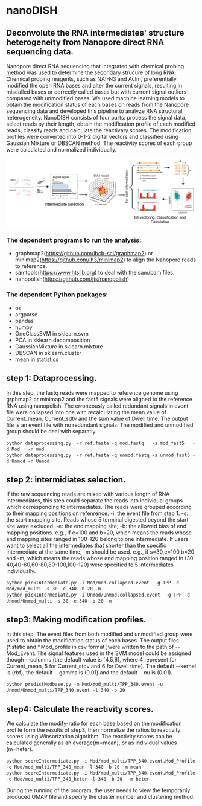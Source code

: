 # nanoDISH
## Deconvolute the RNA intermediates' structure heterogeneity from Nanopore direct RNA sequencing data.
Nanopore direct RNA sequencing that integrated with chemical probing method was used to determine the secondary strucure of long RNA. Chemical probing reagents, such as NAI-N3 and Aclm, preferentially modified the open RNA bases and alter the current signals, resulting in miscalled bases or correctly called bases but with current signal outliers compared with unmodified bases. We used machine learning models to obtain the modification status of each bases on reads from the Nanopore sequencing data and developed this pipeline to analyze RNA structural heterogeneity.
NanoDISH consists of four parts: process the signal data, select reads by their length, obtain the modification profile of each modified reads, classify reads and calculate the reactivaty scores. The modification profiles were converted into 0-1-2 digital vectors and classified using Gaussian Mixture or DBSCAN method. The reactivity scores of each group were calculated and normalized individually. 

![flow](docs/Figures/Flow.png)

### The dependent programs to run the analysis:
- graphmap2(https://github.com/lbcb-sci/graphmap2) or minimap2(https://github.com/lh3/minimap2) to align the Nanopore reads to reference.
- samtools(https://www.htslib.org) to deal with the sam/bam files.
- nanopolish(https://github.com/jts/nanopolish)


### The dependent Python packages:
- os
- argparse
- pandas
- numpy
- OneClassSVM in sklearn.svm
- PCA in sklearn.decomposition 
- GaussianMixture in sklearn.mixture
- DBSCAN in sklearn.cluster
- mean in statistics


step 1: Dataprocessing.
--------------------------------------------
In this step, the fastq reads were mapped to reference genome using grphmap2 or minimap2 and the fast5 signals were aligned to the reference RNA using nanopolish. The erroneously called redundant signals in event file were collapsed into one with recalculating the mean value of Current_mean, Current_sdtv and the sum value of Dwell time. The output file is an event file with no redundant signals. The modified and unmodified group should be deal with separatly. 

```
python dataprocessing.py  -r ref.fasta -q mod.fastq   -s mod_fast5   -d Mod   -n mod 
python dataprocessing.py  -r ref.fasta -q unmod.fastq -s unmod_fast5 -d Unmod -n Unmod

```

step 2: intermidiates selection. 
-------------------------------
If the raw sequencing reads are mixed with various length of RNA intermediates, this step could separate the reads into individual groups which corresponding to intermediates. The reads were grouped according to their mapping positions on refenrence. -i: the event file from step 1. -s: the start mapping site. Reads whose 5 terminal digested beyond the start site were excluded. -e: the end mapping site; -b: the allowed bias of end mapping positions. e.g., if e=100 and b=20, which means the reads whose end mapping sites ranged in 100-120 belong to one intermediate.  If users want to select all the intermediates that shorter than the specific intermediate at the same time, -m should be used. e.g., if s=30,e=100,b=20 and -m, which means the reads whose end mapping position ranged in (30-40,40-60,60-80,80-100,100-120) were specified to 5 intermediates individually.

```
python pickIntermediate.py -i Mod/mod.collapsed.event  -g TPP -d Mod/mod_multi -s 30 -e 340 -b 20 -m
python pickIntermediate.py -i Unmod/Unmod.collapsed.event  -g TPP -d Unmod/Unmod_multi -s 30 -e 340 -b 20 -m
```

step3: Making modification profiles.
--------------------------------------------
In this step, The event files from both modified and unmodified group were used to obtain the modification status of each bases. The output files (*.static and *.Mod_profile in csv format )were written to the path of --Mod_Event. The signal features used in the SVM model could be assigned though --columns (the default value is [4,5,6], where 4 represent for Current_mean, 5 for Current_stdv and 6 for Dwell time). The default --kernel is (rbf), the default --gamma is (0.01) and the default --nu is (0.01).

```
python predictModbase.py -m Mod/mod_multi/TPP_340.event -u Unmod/Unmod_multi/TPP_340.event -l 340 -b 20 
```

step4: Calculate the reactivity scores.
--------------------------------------------
We calculate the modify-ratio for each base based on the modification profile form the results of step3, then normalize the ratios to reactivity scores using Winsorization algorithm. The reactivity scores can be calculated generally as an average(m=mean), or as individual values (m=heter). 
```
python scoreIntermediate.py -i Mod/mod_multi/TPP_340.event.Mod_Profile -o Mod/mod_multi/TPP_340_mean -l 340 -b 20 -m mean
python scoreIntermediate.py -i Mod/mod_multi/TPP_340.event.Mod_Profile -o Mod/mod_multi/TPP_340_heter -l 340 -b 20  -m heter
```
During the running of the program, the user needs to view the temporarily produced UMAP file and specify the cluster number and clustering method.

